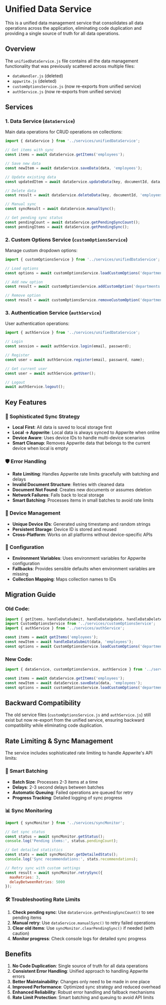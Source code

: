 # Unified Data Service

This is a unified data management service that consolidates all data operations across the application, eliminating code duplication and providing a single source of truth for all data operations.

## Overview

The `unifiedDataService.js` file contains all the data management functionality that was previously scattered across multiple files:
- `dataHandler.js` (deleted)
- `appwrite.js` (deleted) 
- `customOptionsService.js` (now re-exports from unified service)
- `authService.js` (now re-exports from unified service)

## Services

### 1. Data Service (`dataService`)

Main data operations for CRUD operations on collections:

```javascript
import { dataService } from '../services/unifiedDataService';

// Get items with sync
const items = await dataService.getItems('employees');

// Save new data
const newItem = await dataService.saveData(data, 'employees');

// Update existing data
const updatedItem = await dataService.updateData(key, documentId, data, 'employees');

// Delete data
const result = await dataService.deleteData(key, documentId, 'employees');

// Manual sync
const syncResult = await dataService.manualSync();

// Get pending sync status
const pendingCount = await dataService.getPendingSyncCount();
const pendingItems = await dataService.getPendingSync();
```

### 2. Custom Options Service (`customOptionsService`)

Manage custom dropdown options:

```javascript
import { customOptionsService } from '../services/unifiedDataService';

// Load options
const options = await customOptionsService.loadCustomOptions('departments');

// Add new option
const result = await customOptionsService.addCustomOption('departments', 'New Department');

// Remove option
const result = await customOptionsService.removeCustomOption('departments', 'Old Department');
```

### 3. Authentication Service (`authService`)

User authentication operations:

```javascript
import { authService } from '../services/unifiedDataService';

// Login
const session = await authService.login(email, password);

// Register
const user = await authService.register(email, password, name);

// Get current user
const user = await authService.getUser();

// Logout
await authService.logout();
```

## Key Features

### 🔄 Sophisticated Sync Strategy
- **Local First**: All data is saved to local storage first
- **Local → Appwrite**: Local data is always synced to Appwrite when online
- **Device Aware**: Uses device IDs to handle multi-device scenarios
- **Smart Cleanup**: Removes Appwrite data that belongs to the current device when local is empty

### 🛡️ Error Handling
- **Rate Limiting**: Handles Appwrite rate limits gracefully with batching and delays
- **Invalid Document Structure**: Retries with cleaned data
- **Document Not Found**: Creates new documents or assumes deletion
- **Network Failures**: Falls back to local storage
- **Smart Batching**: Processes items in small batches to avoid rate limits

### 📱 Device Management
- **Unique Device IDs**: Generated using timestamp and random strings
- **Persistent Storage**: Device ID is stored and reused
- **Cross-Platform**: Works on all platforms without device-specific APIs

### 🔧 Configuration
- **Environment Variables**: Uses environment variables for Appwrite configuration
- **Fallbacks**: Provides sensible defaults when environment variables are missing
- **Collection Mapping**: Maps collection names to IDs

## Migration Guide

### Old Code:
```javascript
import { getItems, handleDataSubmit, handleDataUpdate, handleDataDelete } from '../services/dataHandler';
import CustomOptionsService from '../services/customOptionsService';
import { authService } from '../services/authService';

const items = await getItems('employees');
const newItem = await handleDataSubmit(data, 'employees');
const options = await CustomOptionsService.loadCustomOptions('departments');
```

### New Code:
```javascript
import { dataService, customOptionsService, authService } from '../services/unifiedDataService';

const items = await dataService.getItems('employees');
const newItem = await dataService.saveData(data, 'employees');
const options = await customOptionsService.loadCustomOptions('departments');
```

## Backward Compatibility

The old service files (`customOptionsService.js` and `authService.js`) still exist but now re-export from the unified service, ensuring backward compatibility while eliminating code duplication.

## Rate Limiting & Sync Management

The service includes sophisticated rate limiting to handle Appwrite's API limits:

### 🔄 Smart Batching
- **Batch Size**: Processes 2-3 items at a time
- **Delays**: 2-3 second delays between batches
- **Automatic Queuing**: Failed operations are queued for retry
- **Progress Tracking**: Detailed logging of sync progress

### 📊 Sync Monitoring
```javascript
import { syncMonitor } from '../services/syncMonitor';

// Get sync status
const status = await syncMonitor.getStatus();
console.log('Pending items:', status.pendingCount);

// Get detailed statistics
const stats = await syncMonitor.getDetailedStats();
console.log('Sync recommendations:', stats.recommendations);

// Retry sync with custom settings
const result = await syncMonitor.retrySync({
  maxRetries: 3,
  delayBetweenRetries: 5000
});
```

### 🛠️ Troubleshooting Rate Limits
1. **Check pending sync**: Use `dataService.getPendingSyncCount()` to see pending items
2. **Manual retry**: Use `dataService.manualSync()` to retry failed operations
3. **Clear old items**: Use `syncMonitor.clearPendingSync()` if needed (with caution)
4. **Monitor progress**: Check console logs for detailed sync progress

## Benefits

1. **No Code Duplication**: Single source of truth for all data operations
2. **Consistent Error Handling**: Unified approach to handling Appwrite errors
3. **Better Maintainability**: Changes only need to be made in one place
4. **Improved Performance**: Optimized sync strategy and reduced overhead
5. **Enhanced Reliability**: Robust error handling and fallback mechanisms
6. **Rate Limit Protection**: Smart batching and queuing to avoid API limits
